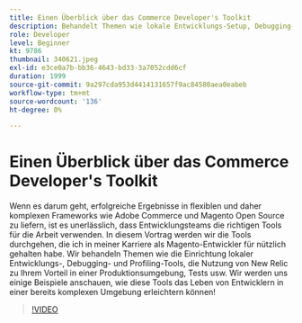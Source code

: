 ```yaml
---
title: Einen Überblick über das Commerce Developer's Toolkit
description: Behandelt Themen wie lokale Entwicklungs-Setup, Debugging- und Profiling-Tools, die Nutzung von New Relic zu Ihrem Vorteil in einer Produktionsumgebung und Tests.
role: Developer
level: Beginner
kt: 9786
thumbnail: 340621.jpeg
exl-id: e3ce0a7b-bb36-4643-bd33-3a7052cdd6cf
duration: 1999
source-git-commit: 9a297cda953d4414131657f9ac84580aea0eabeb
workflow-type: tm+mt
source-wordcount: '136'
ht-degree: 0%

---
```


# Einen Überblick über das Commerce Developer&#39;s Toolkit

Wenn es darum geht, erfolgreiche Ergebnisse in flexiblen und daher komplexen Frameworks wie Adobe Commerce und Magento Open Source zu liefern, ist es unerlässlich, dass Entwicklungsteams die richtigen Tools für die Arbeit verwenden. In diesem Vortrag werden wir die Tools durchgehen, die ich in meiner Karriere als Magento-Entwickler für nützlich gehalten habe. Wir behandeln Themen wie die Einrichtung lokaler Entwicklungs-, Debugging- und Profiling-Tools, die Nutzung von New Relic zu Ihrem Vorteil in einer Produktionsumgebung, Tests usw. Wir werden uns einige Beispiele anschauen, wie diese Tools das Leben von Entwicklern in einer bereits komplexen Umgebung erleichtern können!

>[!VIDEO](https://video.tv.adobe.com/v/340621/?quality=12&learn=on)

